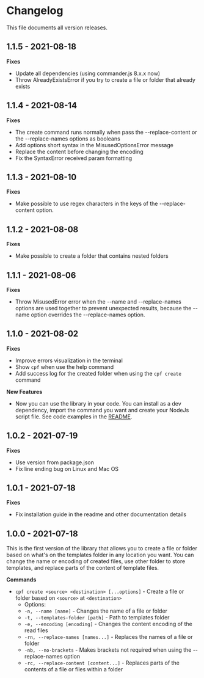 # Changelog

This file documents all version releases.

## 1.1.5 - 2021-08-18

**Fixes**

- Update all dependencies (using commander.js 8.x.x now)
- Throw AlreadyExistsError if you try to create a file or folder that already exists

## 1.1.4 - 2021-08-14

**Fixes**

- The create command runs normally when pass the --replace-content or the --replace-names options as booleans
- Add options short syntax in the MisusedOptionsError message
- Replace the content before changing the encoding
- Fix the SyntaxError received param formatting

## 1.1.3 - 2021-08-10

**Fixes**

- Make possible to use regex characters in the keys of the --replace-content option.

## 1.1.2 - 2021-08-08

**Fixes**

- Make possible to create a folder that contains nested folders

## 1.1.1 - 2021-08-06

**Fixes**

- Throw MisusedError error when the --name and --replace-names options are used together to prevent unexpected results, because the --name option overrides the --replace-names option.

## 1.1.0 - 2021-08-02

**Fixes**

- Improve errors visualization in the terminal
- Show `cpf` when use the help command
- Add success log for the created folder when using the `cpf create` command

**New Features**

- Now you can use the library in your code. You can install as a dev dependency, import the command you want and create your NodeJs script file. See code examples in the [README](/README.md).

## 1.0.2 - 2021-07-19

**Fixes**

- Use version from package.json
- Fix line ending bug on Linux and Mac OS

## 1.0.1 - 2021-07-18

**Fixes**

- Fix installation guide in the readme and other documentation details

## 1.0.0 - 2021-07-18

This is the first version of the library that allows you to create a file or folder based on what's on the templates folder in any location you want. You can change the name or encoding of created files, use other folder to store templates, and replace parts of the content of template files.

**Commands**

- `cpf create <source> <destination> [...options]` - Create a file or folder based on `<source>` at `<destination>`
  - Options:
  - `-n, --name [name]` - Changes the name of a file or folder
  - `-t, --templates-folder [path]` - Path to templates folder
  - `-e, --encoding [encoding]` - Changes the content encoding of the read files
  - `-rn, --replace-names [names...]` - Replaces the names of a file or folder
  - `-nb, --no-brackets` - Makes brackets not required when using the --replace-names option
  - `-rc, --replace-content [content...]` - Replaces parts of the contents of a file or files within a folder
